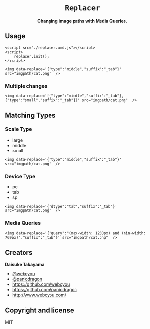 <div align="center">
  <h1><code>Replacer</code></h1>
  <p>
    <strong>Changing image paths with Media Queries.</strong>
  </p>
</div>

## Usage

```
<script src="./replacer.umd.js"></script>
<script>
    replacer.init();
</script>
```

```
<img data-replace='{"type":"middle","suffix":"_tab"}' src="imgpath/cat.png"  />
```

### Multiple changes

```
<img data-replace='[{"type":"middle","suffix":"_tab"}, {"type":"small","suffix":"_tab"}]' src="imgpath/cat.png"  />
```

## Matching Types

### Scale Type

- large
- middle
- small

```
<img data-replace='{"type":"middle","suffix":"_tab"}' src="imgpath/cat.png"  />
```

### Device Type

- pc
- tab
- sp

```
<img data-replace='{"dtype":"tab","suffix":"_tab"}' src="imgpath/cat.png"  />
```

### Media Queries

```
<img data-replace='{"query":"(max-width: 1200px) and (min-width: 769px)","suffix":"_tab"}' src="imgpath/cat.png"  />
```

## Creators

**Daisuke Takayama**
* [@webcyou](https://twitter.com/webcyou)
* [@panicdragon](https://twitter.com/panicdragon)
* <https://github.com/webcyou>
* <https://github.com/panicdragon>
* <http://www.webcyou.com/>

## Copyright and license
MIT
